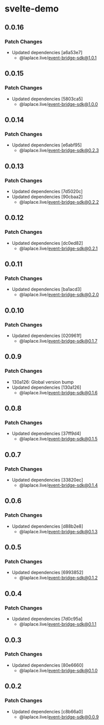 # svelte-demo

## 0.0.16

### Patch Changes

- Updated dependencies [a6a53e7]
  - @laplace.live/event-bridge-sdk@1.0.1

## 0.0.15

### Patch Changes

- Updated dependencies [5803ca5]
  - @laplace.live/event-bridge-sdk@1.0.0

## 0.0.14

### Patch Changes

- Updated dependencies [e6abf95]
  - @laplace.live/event-bridge-sdk@0.2.3

## 0.0.13

### Patch Changes

- Updated dependencies [7d5020c]
- Updated dependencies [90cbaa2]
  - @laplace.live/event-bridge-sdk@0.2.2

## 0.0.12

### Patch Changes

- Updated dependencies [dc0ed82]
  - @laplace.live/event-bridge-sdk@0.2.1

## 0.0.11

### Patch Changes

- Updated dependencies [ba1acd3]
  - @laplace.live/event-bridge-sdk@0.2.0

## 0.0.10

### Patch Changes

- Updated dependencies [020961f]
  - @laplace.live/event-bridge-sdk@0.1.7

## 0.0.9

### Patch Changes

- 130a126: Global version bump
- Updated dependencies [130a126]
  - @laplace.live/event-bridge-sdk@0.1.6

## 0.0.8

### Patch Changes

- Updated dependencies [37ff9d4]
  - @laplace.live/event-bridge-sdk@0.1.5

## 0.0.7

### Patch Changes

- Updated dependencies [33820ec]
  - @laplace.live/event-bridge-sdk@0.1.4

## 0.0.6

### Patch Changes

- Updated dependencies [d88b2e8]
  - @laplace.live/event-bridge-sdk@0.1.3

## 0.0.5

### Patch Changes

- Updated dependencies [6993852]
  - @laplace.live/event-bridge-sdk@0.1.2

## 0.0.4

### Patch Changes

- Updated dependencies [7d0c95a]
  - @laplace.live/event-bridge-sdk@0.1.1

## 0.0.3

### Patch Changes

- Updated dependencies [80e6660]
  - @laplace.live/event-bridge-sdk@0.1.0

## 0.0.2

### Patch Changes

- Updated dependencies [c8b66a0]
  - @laplace.live/event-bridge-sdk@0.0.9
